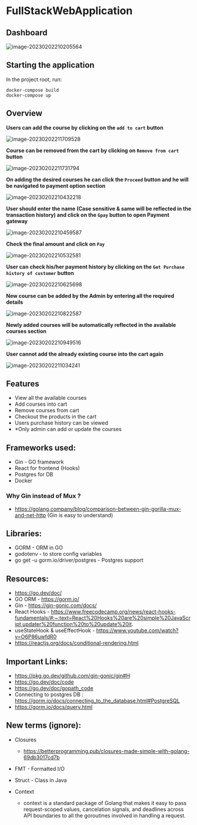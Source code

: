 # FullStackWebApplication

## Dashboard

![image-20230202210205564](C:\Users\IllaDurgaVaraSivaTej\AppData\Roaming\Typora\typora-user-images\image-20230202210205564.png)

## Starting the application

In the project root, run: 
```
docker-compose build 
docker-compose up
```

## Overview

**Users can add the course by clicking on the `add to cart` button**

![image-20230202211709528](C:\Users\IllaDurgaVaraSivaTej\AppData\Roaming\Typora\typora-user-images\image-20230202211709528.png)

**Course can be removed from the cart by clicking on `Remove from cart` button**

![image-20230202211731794](C:\Users\IllaDurgaVaraSivaTej\AppData\Roaming\Typora\typora-user-images\image-20230202211731794.png)

**On adding the desired courses he can click the `Proceed` button and he will be navigated to payment option section**

![image-20230202210432218](C:\Users\IllaDurgaVaraSivaTej\AppData\Roaming\Typora\typora-user-images\image-20230202210432218.png)

**User should enter the name (Case sensitive & same will be reflected in the transaction history) and click on the `Gpay` button to open Payment gateway** 

![image-20230202210459587](C:\Users\IllaDurgaVaraSivaTej\AppData\Roaming\Typora\typora-user-images\image-20230202210459587.png)

**Check the final amount and click on `Pay`**

![image-20230202210532581](C:\Users\IllaDurgaVaraSivaTej\AppData\Roaming\Typora\typora-user-images\image-20230202210532581.png)

**User can check his/her payment history by clicking on the `Get Purchase history of customer` button**

![image-20230202210625698](C:\Users\IllaDurgaVaraSivaTej\AppData\Roaming\Typora\typora-user-images\image-20230202210625698.png)

**New course can be added by the Admin by entering all the required details**

![image-20230202210822587](C:\Users\IllaDurgaVaraSivaTej\AppData\Roaming\Typora\typora-user-images\image-20230202210822587.png)

**Newly added courses will be automatically reflected in the available courses section**

![image-20230202210949516](C:\Users\IllaDurgaVaraSivaTej\AppData\Roaming\Typora\typora-user-images\image-20230202210949516.png)

**User cannot add the already existing course into the cart again**

![image-20230202211034241](C:\Users\IllaDurgaVaraSivaTej\AppData\Roaming\Typora\typora-user-images\image-20230202211034241.png)



## Features

- View all the available courses
- Add courses into cart
- Remove courses from cart
- Checkout the products in the cart
- Users purchase history can be viewed
- *Only admin can add or update the courses

## Frameworks used:

- Gin - GO framework
- React for frontend (Hooks)
- Postgres for DB
- Docker

### Why Gin instead of Mux ?

- https://golang.company/blog/comparison-between-gin-gorilla-mux-and-net-http (Gin is easy to understand)

## Libraries:

- GORM - ORM in GO
- godotenv - to store config variables
- go get -u gorm.io/driver/postgres - Postgres support

## Resources:

- https://go.dev/doc/
- GO ORM - https://gorm.io/
- Gin - https://gin-gonic.com/docs/
- React Hooks - https://www.freecodecamp.org/news/react-hooks-fundamentals/#:~:text=React%20Hooks%20are%20simple%20JavaScript,updater%20function%20to%20update%20it.
- useStateHook & useEffectHook - https://www.youtube.com/watch?v=O6P86uwfdR0
- https://reactjs.org/docs/conditional-rendering.html

## Important Links:

- https://pkg.go.dev/github.com/gin-gonic/gin#H
- https://go.dev/doc/code
- https://go.dev/doc/gopath_code
- Connecting to postgres DB : https://gorm.io/docs/connecting_to_the_database.html#PostgreSQL
- https://gorm.io/docs/query.html

## New terms (ignore):

- Closures
  - https://betterprogramming.pub/closures-made-simple-with-golang-69db3017cd7b
- FMT - Formatted I/O
- Struct - Class in Java

- Context
  - context is a standard package of Golang that makes it easy to pass request-scoped values, cancelation signals, and deadlines across API boundaries to all the goroutines involved in handling a request.
